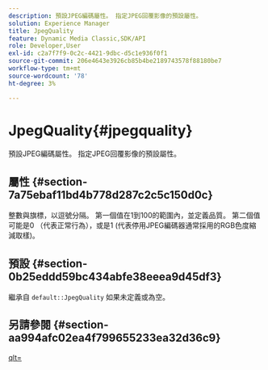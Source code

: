 ```yaml
---
description: 預設JPEG編碼屬性。 指定JPEG回覆影像的預設屬性。
solution: Experience Manager
title: JpegQuality
feature: Dynamic Media Classic,SDK/API
role: Developer,User
exl-id: c2a7f7f9-0c2c-4421-9dbc-d5c1e936f0f1
source-git-commit: 206e4643e3926cb85b4be2189743578f88180be7
workflow-type: tm+mt
source-wordcount: '78'
ht-degree: 3%

---
```


# JpegQuality{#jpegquality}

預設JPEG編碼屬性。 指定JPEG回覆影像的預設屬性。

## 屬性 {#section-7a75ebaf11bd4b778d287c2c5c150d0c}

整數與旗標，以逗號分隔。 第一個值在1到100的範圍內，並定義品質。 第二個值可能是0 （代表正常行為），或是1 (代表停用JPEG編碼器通常採用的RGB色度縮減取樣)。

## 預設 {#section-0b25eddd59bc434abfe38eeea9d45df3}

繼承自 `default::JpegQuality` 如果未定義或為空。

## 另請參閱 {#section-aa994afc02ea4f799655233ea32d36c9}

[qlt=](../../../../../is-api/http-ref/image-serving-api-ref/c-http-protocol-reference/c-command-reference/r-is-http-qlt.md#reference-f69ed0758c784b0385d979820546d352)
